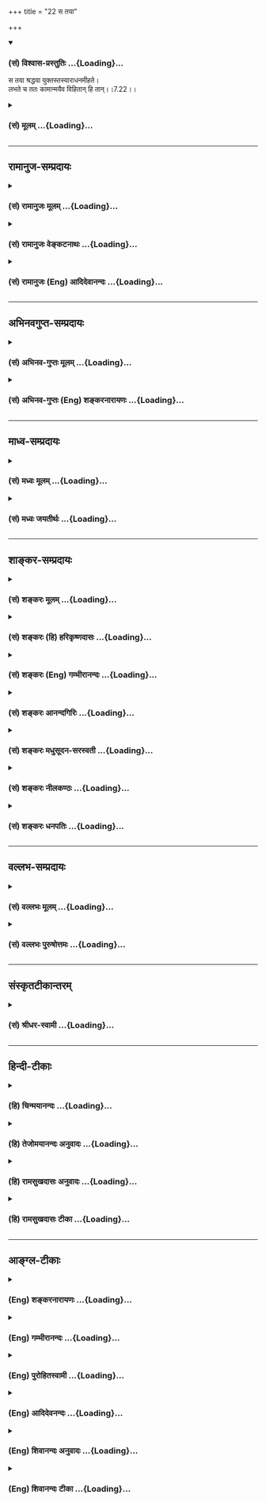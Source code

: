 +++
title = "22 स तया"

+++
<div class="js_include" newlevelforh1="3" title="(सं) विश्वास-प्रस्तुतिः" unfilled url="/purANam/mahAbhAratam/06-bhIShma-parva/02-bhagavad-gItA-parva/saMskRtam/vishvAsa-prastutiH/07_jnAna-vijnAna-yogaH/22_sa_tayA.md">
<details open><summary><h3>(सं) विश्वास-प्रस्तुतिः ...{Loading}...</h3></summary>

स तया श्रद्धया युक्तस्तस्याराधनमीहते।  
लभते च ततः कामान्मयैव विहितान् हि तान्।।7.22।।
</details>
</div>
<div class="js_include collapsed" newlevelforh1="3" title="(सं) मूलम्" unfilled url="/purANam/mahAbhAratam/06-bhIShma-parva/02-bhagavad-gItA-parva/saMskRtam/mUlam/07_jnAna-vijnAna-yogaH/22_sa_tayA.md">
<details><summary><h3>(सं) मूलम् ...{Loading}...</h3></summary>

स तया श्रद्धया युक्तस्तस्याराधनमीहते।  
लभते च ततः कामान्मयैव विहितान् हि तान्।।7.22।।
</details>
</div>


_________________
## रामानुज-सम्प्रदायः
<div class="js_include collapsed" newlevelforh1="3" title="(सं) रामानुजः मूलम्" unfilled url="/purANam/mahAbhAratam/06-bhIShma-parva/02-bhagavad-gItA-parva/saMskRtam/rAmAnujaH/mUlam/07_jnAna-vijnAna-yogaH/22_sa_tayA.md">
<details><summary><h3>(सं) रामानुजः मूलम् ...{Loading}...</h3></summary>

।।7.22।।**स तया** निर्विघ्नया **श्रद्धया युक्तः** **तस्य** इन्द्रादेः
**आराधनं** प्रति **ईहते** चेष्टते **ततः** मत्तनुभूतेन्द्रादिदेवताराधनात्
तान् एव **हि** स्वाभिलषितान् **कामान् मया एव विहितान् लभते। यद्यपि
आराधनकाले इन्द्रादयो मदीयाः तनवः तत एव तदर्चनं च मदाराधनम् इति न जानाति
तथापि तस्य वस्तुतो मदाराधनत्वाद् आराधकाभिलषितम् अहम् एव विदधामि।**

</details>
</div>
<div class="js_include collapsed" newlevelforh1="3" title="(सं) रामानुजः वेङ्कटनाथः" unfilled url="/purANam/mahAbhAratam/06-bhIShma-parva/02-bhagavad-gItA-parva/saMskRtam/rAmAnujaH/venkaTanAthaH/07_jnAna-vijnAna-yogaH/22_sa_tayA.md">
<details><summary><h3>(सं) रामानुजः वेङ्कटनाथः ...{Loading}...</h3></summary>

  
  
।।7.22।। स तया इति श्लोकेऽपि पूर्ववद्वीप्सा भाव्या। तया इत्यस्य
प्रस्तुतोपयुक्ताकारपरामर्शित्वज्ञापनायनिर्विघ्नयेत्युक्तम्।
स्त्रीलिङ्गेन देवताशब्देन तनुशब्देन च पूर्वनिर्देशेऽपितस्य इति
पुँल्लिङ्गेन बुद्धिस्थतत्तद्देवपरः। देवान्देवयजो यान्ति 7।23 इति
ह्यनन्तरमुच्यत इत्यभिप्रायेण तस्येन्द्रादेरित्युक्तम्। यद्यपितस्याः इति
पदच्छेदः शक्यः तथापिराधनं इत्यस्योपसर्गरहितस्य आराधने
प्रसिद्ध्यभावात्तदनादरः। यद्वा फलितोक्तिरियंराधनं इत्येव पदच्छेदः। तत इति
व्याख्येयनिर्देशः।
तद्व्याख्यानंमत्तनुभूतेन्द्रादिदेवताराधनादिति। अयमभिप्रायः ततः
इत्यस्येन्द्रादिपरत्वं मन्दम्मयैव विहितान् इति स्वस्यैव फलदातृत्ववचनात्।
ततस्तन्निमित्तमेवात्रापेक्षितम्। अतःतस्याराधनमीहते इति प्रधानतया
प्रस्तुतपरामर्श एवायमिति। हि तान् इत्यत्र हीत्यव्ययम्। सर्वत्र च
तच्छब्दनिर्देशात्कामान् इत्यत्रापितान् इति विशेषणमुचितम् भगवतः
समस्ताभिलषितदायित्वसूचनादपेक्षितं च। हितत्ववचनं च
प्रकरणविरुद्धम्। अन्तवत्तु फलं तेषां तद्भवत्यल्पमेधसाम् 7।23 इति
तन्निन्दाप्रवृत्तत्वादित्यभिप्रायेणोक्तंतानेव ही स्वाभिलषितानिति।
त्वद्विषयज्ञानहीनस्थ त्वया फलदानं कथं इत्यत्रमयैव
इत्यवधारणाभिप्रेतमाहयद्यपीति। एतदप्यत्र स्मारितं यद्यपीत्यवधारणार्थमाह
मदाराधनत्वादितिअहं हि सर्वयज्ञानां 9।24 इत्येतदत्र भाव्यम्। इष्टापूर्तं
बहुधा जातं जायमानं विश्वं बिभर्ति भुवनस्य नाभिः म.ना.1।6 इति च
श्रुतिः।  
  

</details>
</div>
<div class="js_include collapsed" newlevelforh1="3" title="(सं) रामानुजः (Eng) आदिदेवानन्दः" unfilled url="/purANam/mahAbhAratam/06-bhIShma-parva/02-bhagavad-gItA-parva/saMskRtam/rAmAnujaH/english/AdidevAnandaH/07_jnAna-vijnAna-yogaH/22_sa_tayA.md">
<details><summary><h3>(सं) रामानुजः (Eng) आदिदेवानन्दः ...{Loading}...</h3></summary>

7.22 He, endowed with that faith without obstacles, performs the worship
of Indra and other divinities. Thence, i.e., from the worship of Indra
and other divinities, who constitute My body, he attains the objects of
his desire, which are in reality granted by Me alone. Although he does
not know at the time of worship that divinities like Indra, who are his
objects of worship, are My body only, and that worship of them is My
worship, still, inasmuch as this worship is, in reality, My worship, he
attains his objects of desire granted by Me alone.

</details>
</div>


_________________
## अभिनवगुप्त-सम्प्रदायः
<div class="js_include collapsed" newlevelforh1="3" title="(सं) अभिनव-गुप्तः मूलम्" unfilled url="/purANam/mahAbhAratam/06-bhIShma-parva/02-bhagavad-gItA-parva/saMskRtam/abhinava-guptaH/mUlam/07_jnAna-vijnAna-yogaH/22_sa_tayA.md">
<details><summary><h3>(सं) अभिनव-गुप्तः मूलम् ...{Loading}...</h3></summary>

।।7.20 7.23।। कामैरित्यादि मामपीत्यन्तम्। ये पुनः स्वेन
स्वेनोत्तमादिकामनास्वभावेन विचित्रेण परिच्छिन्नमनसस्ते कामनापहृतचेतनाः
+++(N चेतस)+++) तत्समुचितामेव ममैवावान्तरतनुं देवताविशेषमुपासते। अतो मत एव
कामफलमुपाददते +++(S पासते)+++। किं तु तस्यान्तोऽस्ति निजयैव वासनया
परिमितीकृतत्त्वात्। अत एवेन्द्रादिभावनातात्पर्येण यागादि
कुर्वन्तस्तथाविधमेव फलमुपाददते। मत्प्राप्तिपरास्तु मामेव।

</details>
</div>
<div class="js_include collapsed" newlevelforh1="3" title="(सं) अभिनव-गुप्तः (Eng) शङ्करनारायणः" unfilled url="/purANam/mahAbhAratam/06-bhIShma-parva/02-bhagavad-gItA-parva/saMskRtam/abhinava-guptaH/english/shankaranArAyaNaH/07_jnAna-vijnAna-yogaH/22_sa_tayA.md">
<details><summary><h3>(सं) अभिनव-गुप्तः (Eng) शङ्करनारायणः ...{Loading}...</h3></summary>

7.22 See Comment under 7.23

</details>
</div>


_________________
## माध्व-सम्प्रदायः
<div class="js_include collapsed" newlevelforh1="3" title="(सं) मध्वः मूलम्" unfilled url="/purANam/mahAbhAratam/06-bhIShma-parva/02-bhagavad-gItA-parva/saMskRtam/madhvaH/mUlam/07_jnAna-vijnAna-yogaH/22_sa_tayA.md">
<details><summary><h3>(सं) मध्वः मूलम् ...{Loading}...</h3></summary>

।।7.21 7.22।। यां यां ब्रह्मादिरूपां तनुम्। उक्तं च नारदीयेअन्तो
ब्रह्मादिभक्तानां मद्भक्तानामनन्तता इति। मुक्तश्च कां गतिं
गच्छेन्मोक्षश्चैव किमात्मकः म.भा.12।334।3 इत्यादेः परिहारसन्दर्भाच्च
मोक्षधर्मेषु। अवतारे महाविष्णोर्भक्तः कुत्र च मुच्यते त्यादेश्च
ब्रह्मवैवर्ते।

</details>
</div>
<div class="js_include collapsed" newlevelforh1="3" title="(सं) मध्वः जयतीर्थः" unfilled url="/purANam/mahAbhAratam/06-bhIShma-parva/02-bhagavad-gItA-parva/saMskRtam/madhvaH/jayatIrthaH/07_jnAna-vijnAna-yogaH/22_sa_tayA.md">
<details><summary><h3>(सं) मध्वः जयतीर्थः ...{Loading}...</h3></summary>

।।7.21 7.22।। रामकृष्णादिरूपां भगवत्तनुमिति प्रतीतिनिरासायाह **यां
यामि**ति। कुत एतत्अन्तवत्तु फलं तेषां 7।23 इति
तद्भक्तानामन्तवत्फलवचनात्। तस्य च ब्रह्मादिग्रहणे सम्भवाद्भगवद्ग्रहणे
चाम्सम्भवादिति भावेनाह **उक्त चे**ति। फलस्येति शेषः। गम्यत इति गतिः
इत्यादेः प्रश्नस्य परिहाररूपवाक्यसन्दर्भाच्च। बहुत्वादनुदाहरणमिति भावः।
अनन्तफलत्वं मूलरूपभक्तानामस्तु अवतारतनुभक्तानामन्तवत्फलाङ्गीकारे को
विरोधः इत्यत आह **अवतार इति**। कुत्र चावतारे।

</details>
</div>


_________________
## शाङ्कर-सम्प्रदायः
<div class="js_include collapsed" newlevelforh1="3" title="(सं) शङ्करः मूलम्" unfilled url="/purANam/mahAbhAratam/06-bhIShma-parva/02-bhagavad-gItA-parva/saMskRtam/shankaraH/mUlam/07_jnAna-vijnAna-yogaH/22_sa_tayA.md">
<details><summary><h3>(सं) शङ्करः मूलम् ...{Loading}...</h3></summary>

।।7.22।। **स तया** मद्विहितया **श्रद्धया युक्तः** सन् **तस्याः**
देवतातन्वाः **राधनम्** आराधनम् **ईहते** चेष्टते। **लभते च ततः** तस्याः
आराधितायाः देवतातन्वाः **कामान्** ईप्सितान् **मयैव** परमेश्वरेण
सर्वज्ञेन कर्मफलविभागज्ञतया **विहितान्** निर्मितान् **तान् हियस्मात् ते
भगवता विहिताः कामाः तस्मात् तान् अवश्यं लभते इत्यर्थः। हितान् इति
पदच्छेदे हितत्वं कामानामुपचरितं कल्प्यम् न हि कामा हिताः
कस्यचित्।। यस्मात् अन्तवत्साधनव्यापारा अविवेकिनः कामिनश्च ते अतः**

</details>
</div>
<div class="js_include collapsed" newlevelforh1="3" title="(सं) शङ्करः (हि) हरिकृष्णदासः" unfilled url="/purANam/mahAbhAratam/06-bhIShma-parva/02-bhagavad-gItA-parva/saMskRtam/shankaraH/hindI/harikRShNadAsaH/07_jnAna-vijnAna-yogaH/22_sa_tayA.md">
<details><summary><h3>(सं) शङ्करः (हि) हरिकृष्णदासः ...{Loading}...</h3></summary>

।।7.22।। मेरे द्वारा स्थिर की हुई उस श्रद्धासे युक्त हुआ वह उसी देवताके
स्वरूपकी सेवा पूजा करनेमें तत्पर होता है। और उस आराधित देवविग्रहसे
कर्मफलविभागके जाननेवाले मुझ सर्वज्ञ ईश्वरद्वारा निश्चित किये हुए इष्ट
भोगोंको प्राप्त करता है। वे भोग परमेश्वरद्वारा निश्चित किये होते हैं
इसलिये वह उन्हें अवश्य पाता है यह अभिप्राय है। यहाँपर यदि हितान् ऐसा
पदच्छेद करें तो भोगोंमे जो हितत्व है उसको औपचारिक समझना चाहिये क्योंकि
वास्तवमें भोग किसीके लिये भी हितकर नहीं हो सकते।

</details>
</div>
<div class="js_include collapsed" newlevelforh1="3" title="(सं) शङ्करः (Eng) गम्भीरानन्दः" unfilled url="/purANam/mahAbhAratam/06-bhIShma-parva/02-bhagavad-gItA-parva/saMskRtam/shankaraH/english/gambhIrAnandaH/07_jnAna-vijnAna-yogaH/22_sa_tayA.md">
<details><summary><h3>(सं) शङ्करः (Eng) गम्भीरानन्दः ...{Loading}...</h3></summary>

7.22 Yuktah,being endued; taya, with that; sraddhaya, faith, as granted
by Me; sah, that person; ihate, engages in; radhanam, i.e. aradhanam,
worshipping; tasyah, that form of the deity. And labhate, he gets; tan
hi, those very; kaman, desired results; tatah, there-from, from that
form of the deity which was worshipped; as vihitan, they are dispensed,
meted out; maya eva, by Me alone, who am the omniscient, supreme God,
because I am possessed of the knowledge of the apportionment of the
results of actions. The meaning his that he surely gets those desired
results since they are ordained by God. If the reading be hitan (instead
of hi tan), then the beneficence (-hita means beneficent-) of the
desired result should be interpreted in a figurative sense, for desires
cannot be beneficial to anyone!

</details>
</div>
<div class="js_include collapsed" newlevelforh1="3" title="(सं) शङ्करः आनन्दगिरिः" unfilled url="/purANam/mahAbhAratam/06-bhIShma-parva/02-bhagavad-gItA-parva/saMskRtam/shankaraH/AnandagiriH/07_jnAna-vijnAna-yogaH/22_sa_tayA.md">
<details><summary><h3>(सं) शङ्करः आनन्दगिरिः ...{Loading}...</h3></summary>

।।7.22।। ईहते निर्वर्तयतीत्यर्थः। आराधितदेवताप्रसादात्फलप्राप्तौ
किमीश्वरेणेत्याशङ्क्य तस्य सर्वज्ञस्य कर्मफलविभागाभिज्ञस्य
तत्तद्देवताधिष्ठातृत्वात्तस्यैव फलदातृत्वमित्याह **सर्वज्ञेनेति।**एको
बहूनां यो विदधाति कामान् इत्यादिश्रुतिमाश्रित्य हि तानिति पदद्वयं
व्याचष्टे **यस्मादिति।** हितानित्येकं पदमिति पक्षं प्रत्याह
**हितानिति।** मुख्यत्वसंभवे किमित्यौपचारिकत्वमित्याशङ्क्याह **नहीति।**

</details>
</div>
<div class="js_include collapsed" newlevelforh1="3" title="(सं) शङ्करः मधुसूदन-सरस्वती" unfilled url="/purANam/mahAbhAratam/06-bhIShma-parva/02-bhagavad-gItA-parva/saMskRtam/shankaraH/madhusUdana-sarasvatI/07_jnAna-vijnAna-yogaH/22_sa_tayA.md">
<details><summary><h3>(सं) शङ्करः मधुसूदन-सरस्वती ...{Loading}...</h3></summary>

।।7.22।। स कामी तया मद्विहितया स्थिरया श्रद्धया युक्तस्तस्या देवतातन्वा
राधनं पूजनमीहते निर्वर्तयति। उपसर्गरहितोऽपि राधयतिः पूजार्थः।
सोपसर्गत्वे ह्याकारः श्रुयेत। लभते च ततस्तस्या देवतातन्वाः
सकाशात्कामानीप्सितांस्तान्पूर्वसंकल्पितान्। हि प्रसिद्धम्। मयैव सर्वज्ञेन
सर्वकर्मफलदायिना तत्तद्देवतान्तर्यामिणा विहितांस्तत्तत्फलविपाकसमये
निर्मितान् हितान्मनःप्रियानित्यैकपद्यं वा। अहितत्वेऽपि हिततया
प्रतीयमानानित्यर्थः।

</details>
</div>
<div class="js_include collapsed" newlevelforh1="3" title="(सं) शङ्करः नीलकण्ठः" unfilled url="/purANam/mahAbhAratam/06-bhIShma-parva/02-bhagavad-gItA-parva/saMskRtam/shankaraH/nIlakaNThaH/07_jnAna-vijnAna-yogaH/22_sa_tayA.md">
<details><summary><h3>(सं) शङ्करः नीलकण्ठः ...{Loading}...</h3></summary>

।।7.22।। ततश्च स तया श्रद्धया युक्तः सन् तस्या मूर्तेराराधनं ससाधनं
वशीकरणमीहते इच्छति। ततश्च कामान्विषयांल्लभते। मयैव विहितानाज्ञापितान्।
हितानीप्सितान्। एतेन सर्वासां देवतानां स्वाज्ञावशवर्तित्वं दर्शितम्।

</details>
</div>
<div class="js_include collapsed" newlevelforh1="3" title="(सं) शङ्करः धनपतिः" unfilled url="/purANam/mahAbhAratam/06-bhIShma-parva/02-bhagavad-gItA-parva/saMskRtam/shankaraH/dhanapatiH/07_jnAna-vijnAna-yogaH/22_sa_tayA.md">
<details><summary><h3>(सं) शङ्करः धनपतिः ...{Loading}...</h3></summary>

।।7.22।। यो यां देवतातनुं अर्चितुमिच्छति स तया मद्विहितयाऽचलया श्रद्धया
युक्तः तस्या देवतातन्वा राधनं आराधनमर्जनमीहते चेष्टते करोति। ततस्तस्या
आराधितायाः देवतातन्वाः सकाशादवश्यं कामानीप्सितान् लभते च। हि यस्मान्मया
कर्मफलविभागज्ञेन भगवता विहिताः निर्मिताः। अतस्तान् हि स्फुटमेतदिति तु
तत्तद्देवतास्वातन्ज्ञत्र्यप्रतिपादकशास्त्रे लोके
चास्यास्फुटत्वादाचार्यैर्न व्याख्यातम्। हितानिति पदच्छेदे तु
वस्तुतोऽहितानां कामानां हितत्वमौपचारिकं कल्पनीयम्।

</details>
</div>


_________________
## वल्लभ-सम्प्रदायः
<div class="js_include collapsed" newlevelforh1="3" title="(सं) वल्लभः मूलम्" unfilled url="/purANam/mahAbhAratam/06-bhIShma-parva/02-bhagavad-gItA-parva/saMskRtam/vallabhaH/mUlam/07_jnAna-vijnAna-yogaH/22_sa_tayA.md">
<details><summary><h3>(सं) वल्लभः मूलम् ...{Loading}...</h3></summary>

।।7.22।। ततश्च स तयेति। ततो मदङ्गभूतादुपास्यदेवात् लभते कामान्
मयैवाङ्गिना विहितान्निर्मितान् प्राप्नोति। यद्यप्याराधनकालेऽपि
मामेवमवयविनमविजानंस्तामेव भजते स भक्तस्तथापि वस्तुतो मदाराधनत्वात्
मन्निर्मितमेव फलं तल्लभते। यथा शरीरं पुरुषदत्तं वस्तुत
आत्मदत्तमित्यात्मभजनस्यैव मुख्यत्वं युक्तं शाखिमूलसेचनवदिति भावः।

</details>
</div>
<div class="js_include collapsed" newlevelforh1="3" title="(सं) वल्लभः पुरुषोत्तमः" unfilled url="/purANam/mahAbhAratam/06-bhIShma-parva/02-bhagavad-gItA-parva/saMskRtam/vallabhaH/puruShottamaH/07_jnAna-vijnAna-yogaH/22_sa_tayA.md">
<details><summary><h3>(सं) वल्लभः पुरुषोत्तमः ...{Loading}...</h3></summary>

  
  
।।7.22।। ततः स मत्कृतश्रद्धया तस्याऽऽराधनं करोतीत्याह स तयेति। स तया
मत्कृतया श्रद्धया युक्तस्तस्या मूर्तेराराधनमीहते करोति। ततः श्रद्धातः
स्वशुद्धान्तःकरणतस्तान् कामान् स्वमनोरथरूपान् मयैव विहितान् निर्मितान्
अन्यया मदाज्ञां विना देवादीनां न सामर्थ्यम् अतो मयैव निश्चयेन
विहिताँल्लभते प्राप्नोतीत्यर्थः।  
  

</details>
</div>


_________________
## संस्कृतटीकान्तरम्
<div class="js_include collapsed" newlevelforh1="3" title="(सं) श्रीधर-स्वामी" unfilled url="/purANam/mahAbhAratam/06-bhIShma-parva/02-bhagavad-gItA-parva/saMskRtam/shrIdhara-svAmI/07_jnAna-vijnAna-yogaH/22_sa_tayA.md">
<details><summary><h3>(सं) श्रीधर-स्वामी ...{Loading}...</h3></summary>

।।7.22।। ततश्च **स तयेति।** स भक्तस्तया दृढया श्रद्धया
तस्यास्तनोराराधनमीहते करोति। ततश्च ये संकल्पिताः कामास्तान्कामान् ततो
देवताविशेषाल्लभते किंतु मयैव तत्तद्देवतान्तर्यामिणा विहितान्निर्मितान्
हि स्फुटमेव तत्तद्देवतानामपि मदधीनत्वान्मममूर्तित्वाच्चेत्यर्थः।

</details>
</div>


_________________
## हिन्दी-टीकाः
<div class="js_include collapsed" newlevelforh1="3" title="(हि) चिन्मयानन्दः" unfilled url="/purANam/mahAbhAratam/06-bhIShma-parva/02-bhagavad-gItA-parva/hindI/chinmayAnandaH/07_jnAna-vijnAna-yogaH/22_sa_tayA.md">
<details><summary><h3>(हि) चिन्मयानन्दः ...{Loading}...</h3></summary>

।।7.22।। वह भक्त उस श्रद्धा से युक्त होकर अपने इष्ट देवता की आराधना करता
है जिसके फलस्वरूप वह देवता उसकी इच्छा को पूर्ण करता है। परन्तु भगवान्
कहते हैं कि वास्तव में कर्मफलदाता वे ही हैं। सर्वज्ञ सर्वशक्तिमान
परमात्मा ही समस्त जगत् का आदि कारण होने से मनुष्य को कर्म करने की और
देवताओं को फल प्रदान करने की सार्मथ्य उन्हीं से प्राप्त होती है।
इष्टानिष्ट फलों की प्राप्ति से सुख दुखादि का अनुभव अन्तकरण में होता है
जिसे आत्मचैतन्य प्रकाशित करता है। उसके बिना इस प्रकार का कोई अनुभव
प्राप्त नहीं हो सकता। श्रद्धा के साथ किये हुये पूजन से ईश्वर द्वारा विधान
किये हुए नियम के अनुसार फल प्राप्त होता है। यहाँ श्रीकृष्ण अपने परमात्म
स्वरूप के साथ तादात्म्य करके कहते हैं वे इष्ट फल मेरे द्वारा ही दिये
जाते हैं। अविवेकी लोग अनित्य भोगों की कामना करते हैं इसलिए उन्हें कभी
शाश्वत शान्ति प्राप्त नहीं होती अत कहते हैं

</details>
</div>
<div class="js_include collapsed" newlevelforh1="3" title="(हि) तेजोमयानन्दः अनुवादः" unfilled url="/purANam/mahAbhAratam/06-bhIShma-parva/02-bhagavad-gItA-parva/hindI/tejomayAnandaH/anuvAdaH/07_jnAna-vijnAna-yogaH/22_sa_tayA.md">
<details><summary><h3>(हि) तेजोमयानन्दः अनुवादः ...{Loading}...</h3></summary>

।।7.22।। वह (भक्त) उस श्रद्धा से युक्त होकर उस देवता का पूजन करता है और
उससे मेरे द्वारा विधान किये हुये इच्छित भोगों को नि:सन्देह प्राप्त करता
है।।

</details>
</div>
<div class="js_include collapsed" newlevelforh1="3" title="(हि) रामसुखदासः अनुवादः" unfilled url="/purANam/mahAbhAratam/06-bhIShma-parva/02-bhagavad-gItA-parva/hindI/rAmasukhadAsaH/anuvAdaH/07_jnAna-vijnAna-yogaH/22_sa_tayA.md">
<details><summary><h3>(हि) रामसुखदासः अनुवादः ...{Loading}...</h3></summary>

।।7.22।। उस (मेरे द्वारा दृढ़ की हुई) श्रद्धासे युक्त होकर वह मनुष्य
(सकामभावपूर्वक) उस देवताकी उपासना करता है और उसकी वह कामना पूरी भी होती
है; परन्तु वह कामना-पूर्ति मेरे द्वारा विहित की हुई होती है।

</details>
</div>
<div class="js_include collapsed" newlevelforh1="3" title="(हि) रामसुखदासः टीका" unfilled url="/purANam/mahAbhAratam/06-bhIShma-parva/02-bhagavad-gItA-parva/hindI/rAmasukhadAsaH/TIkA/07_jnAna-vijnAna-yogaH/22_sa_tayA.md">
<details><summary><h3>(हि) रामसुखदासः टीका ...{Loading}...</h3></summary>

।।7.22।।***व्याख्या--*स तया श्रद्धया युक्तः ৷৷. मयैव विहितान्हि तान्**
मेरे द्वारा दृढ़ की हुई श्रद्धासे सम्पन्न हुआ वह मनुष्य उस देवताकी
आराधनाकी चेष्टा करता है और उस देवतासे जिस कामनापूर्तिकी आशा रखता है, उस
कामनाकी पूर्ति होती है। यद्यपि वास्तवमें उस कामनाकी पूर्ति मेरे द्वारा
ही की हुई होती है; परन्तु वह उसको देवतासे ही पूरी की हुई मानता है।
वास्तवमें देवताओंमें मेरी ही शक्ति है और मेरे ही विधानसे वे उनकी
कामनापूर्ति करते हैं।  
  
जैसे सरकारी अफसरोंको एक सीमित अधिकार दिया जाता है कि तुमलोग अमुक
विभागमें अमुक अवसरपर इतना खर्च कर सकते हो, इतना इनाम दे सकते हो। ऐसे ही
देवताओंमें एक सीमातक ही देनेकी शक्ति होती है; अतः वे उतना ही दे सकते
हैं, अधिक नहीं। देवताओंमें अधिक-से-अधिक इतनी शक्ति होती है कि वे
अपने-अपने उपासकोंको अपने-अपने लोकोंमें ले जा सकते हैं। परन्तु अपनी
उपासनाका फल भोगनेपर उनको वहाँसे लौटकर पुनः संसारमें आना पड़ता है (गीता
8। 16)। यहाँ **'मयैव'**कहनेका तात्पर्य है कि संसारमें स्वतः जो कुछ संचालन
हो रहा है, वह सब मेरा ही किया हुआ है। अतः जिस किसीको जो कुछ मिलता है, वह
सब मेरे द्वारा विधान किया हुआ ही मिलता है। कारण कि मेरे सिवाय विधान
करनेवाला दूसरा कोई नहीं है। अगर कोई मनुष्य इस रहस्यको समझ ले, तो फिर वह
केवल मेरी तरफ ही खिंचेगा।

</details>
</div>


_________________
## आङ्ग्ल-टीकाः
<div class="js_include collapsed" newlevelforh1="3" title="(Eng) शङ्करनारायणः" unfilled url="/purANam/mahAbhAratam/06-bhIShma-parva/02-bhagavad-gItA-parva/english/shankaranArAyaNaH/07_jnAna-vijnAna-yogaH/22_sa_tayA.md">
<details><summary><h3>(Eng) शङ्करनारायणः ...{Loading}...</h3></summary>

7.22. Endowed with that faith, he seeks to worship that deity and
therefrom receives his desired objects that are ordained by none but Me.

</details>
</div>
<div class="js_include collapsed" newlevelforh1="3" title="(Eng) गम्भीरानन्दः" unfilled url="/purANam/mahAbhAratam/06-bhIShma-parva/02-bhagavad-gItA-parva/english/gambhIrAnandaH/07_jnAna-vijnAna-yogaH/22_sa_tayA.md">
<details><summary><h3>(Eng) गम्भीरानन्दः ...{Loading}...</h3></summary>

7.22 Being imbued with that faith, that person engages in worshipping
that form, and he gets those very desired results therefrom as they are
dispensed by Me alone.

</details>
</div>
<div class="js_include collapsed" newlevelforh1="3" title="(Eng) पुरोहितस्वामी" unfilled url="/purANam/mahAbhAratam/06-bhIShma-parva/02-bhagavad-gItA-parva/english/purohitasvAmI/07_jnAna-vijnAna-yogaH/22_sa_tayA.md">
<details><summary><h3>(Eng) पुरोहितस्वामी ...{Loading}...</h3></summary>

7.22 If he worships one form alone with real faith, then shall his
desires be fulfilled through that only; for thus have I ordained.

</details>
</div>
<div class="js_include collapsed" newlevelforh1="3" title="(Eng) आदिदेवनन्दः" unfilled url="/purANam/mahAbhAratam/06-bhIShma-parva/02-bhagavad-gItA-parva/english/AdidevanandaH/07_jnAna-vijnAna-yogaH/22_sa_tayA.md">
<details><summary><h3>(Eng) आदिदेवनन्दः ...{Loading}...</h3></summary>

7.22 Endowed with that faith, he worships that form and thence gets the
objects of his desire, granted in reality by Me alone.

</details>
</div>
<div class="js_include collapsed" newlevelforh1="3" title="(Eng) शिवानन्दः अनुवादः" unfilled url="/purANam/mahAbhAratam/06-bhIShma-parva/02-bhagavad-gItA-parva/english/shivAnandaH/anuvAdaH/07_jnAna-vijnAna-yogaH/22_sa_tayA.md">
<details><summary><h3>(Eng) शिवानन्दः अनुवादः ...{Loading}...</h3></summary>

7.22 Endowed with that faith, he engages in the worship of that (form)
and from it he obtains his desire, these being verily ordained by Me
(alone).

</details>
</div>
<div class="js_include collapsed" newlevelforh1="3" title="(Eng) शिवानन्दः टीका" unfilled url="/purANam/mahAbhAratam/06-bhIShma-parva/02-bhagavad-gItA-parva/english/shivAnandaH/TIkA/07_jnAna-vijnAna-yogaH/22_sa_tayA.md">
<details><summary><h3>(Eng) शिवानन्दः टीका ...{Loading}...</h3></summary>

7.22 सः he; तया with that; श्रद्धया with faith; युक्तः endowed; तस्य of
it; आराधनम् worship; ईहते engages in; लभते obtains; च and; ततः from
that; कामान् desires; मया by Me; एव surely; विहितान् ordained; हि
verily; तान् those.Commentary The last two words Hi and Tan are taken as
one word; Hitan meaning benefits. This is another interpretation. The
devotee who worships the lesser gods attains the objects of his desire
(minor psychic powers; etc.). Those objects are ordained by the Lord
only as He alone knows exactly the relation between the actions and
their results or rewards and as He is the Inner Ruler of all beings.
Unwise or undiscriminating people only take recourse to the means of
getting these finite rewards which can hardly give entire satisfaction.
Pitiable indeed is their lot They have,no power of eniry (VicharaSakti)
or right understanding. They get hold of pieces of glass instead of
attaining the jewel of the Self; of incalculabe value.

</details>
</div>
